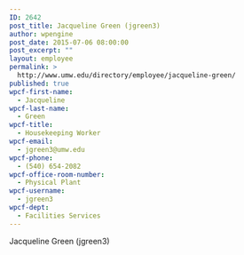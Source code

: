 ```yaml
---
ID: 2642
post_title: Jacqueline Green (jgreen3)
author: wpengine
post_date: 2015-07-06 08:00:00
post_excerpt: ""
layout: employee
permalink: >
  http://www.umw.edu/directory/employee/jacqueline-green/
published: true
wpcf-first-name:
  - Jacqueline
wpcf-last-name:
  - Green
wpcf-title:
  - Housekeeping Worker
wpcf-email:
  - jgreen3@umw.edu
wpcf-phone:
  - (540) 654-2082
wpcf-office-room-number:
  - Physical Plant
wpcf-username:
  - jgreen3
wpcf-dept:
  - Facilities Services
---
```

Jacqueline Green (jgreen3)
